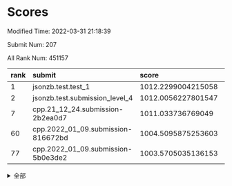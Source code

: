 # Scores

Modified Time: 2022-03-31 21:18:39

Submit Num: 207

All Rank Num: 451157

| rank |               submit               |       score        |       sigma        | pk_num |
| :--- | :--------------------------------- | :----------------- | :----------------- | :----- |
| 1    | jsonzb.test.test_1                 | 1012.2299004215058 | 0.7849271002535241 | 8723   |
| 2    | jsonzb.test.submission_level_4     | 1012.0056227801547 | 0.8285349136489188 | 8718   |
| 7    | cpp.21_12_24.submission-2b2ea0d7   | 1011.033736769049  | 0.7971462126443956 | 8722   |
| 60   | cpp.2022_01_09.submission-816672bd | 1004.5095875253603 | 0.7169779120513298 | 8717   |
| 77   | cpp.2022_01_09.submission-5b0e3de2 | 1003.5705035136153 | 0.704367255871818  | 8716   |


<details>
<summary>全部</summary>

| rank |                 submit                 |       score        |       sigma        | pk_num |
| :--- | :------------------------------------- | :----------------- | :----------------- | :----- |
| 1    | jsonzb.test.test_1                     | 1012.2299004215058 | 0.7849271002535241 | 8723   |
| 2    | jsonzb.test.submission_level_4         | 1012.0056227801547 | 0.8285349136489188 | 8718   |
| 3    | gobigger.level_3.submission_level_3_19 | 1011.8422479614776 | 0.7847969253039717 | 8720   |
| 4    | gobigger.level_3.submission_level_3_0  | 1011.559910035299  | 0.800614160980257  | 8720   |
| 5    | gobigger.level_3.submission_level_3_26 | 1011.3709699283011 | 0.7663235991560766 | 8720   |
| 6    | gobigger.level_3.submission_level_3_21 | 1011.0418576740947 | 0.7818646572909205 | 8715   |
| 7    | cpp.21_12_24.submission-2b2ea0d7       | 1011.033736769049  | 0.7971462126443956 | 8722   |
| 8    | gobigger.level_3.submission_level_3_9  | 1011.0064106674542 | 0.7931612918644667 | 8712   |
| 9    | gobigger.level_3.submission_level_3_37 | 1010.9667621518818 | 0.7703401217557236 | 8721   |
| 10   | gobigger.level_3.submission_level_3_12 | 1010.7486816498745 | 0.7623408776140856 | 8714   |
| 11   | gobigger.level_3.submission_level_3_38 | 1010.6685490780097 | 0.7575818818027644 | 8717   |
| 12   | gobigger.level_3.submission_level_3_17 | 1010.6083652623266 | 0.7791956067449425 | 8721   |
| 13   | gobigger.level_3.submission_level_3_3  | 1010.5849328664096 | 0.7609909953177196 | 8711   |
| 14   | gobigger.level_3.submission_level_3_42 | 1010.580411437402  | 0.7557601258797231 | 8715   |
| 15   | gobigger.level_3.submission_level_3_36 | 1010.5628954846511 | 0.7866486517613168 | 8717   |
| 16   | gobigger.level_3.submission_level_3_14 | 1010.4958535090511 | 0.7595699729542519 | 8721   |
| 17   | gobigger.level_3.submission_level_3_41 | 1010.4841919421701 | 0.7632478078859968 | 8721   |
| 18   | gobigger.level_3.submission_level_3_35 | 1010.4045022612459 | 0.7450469913637813 | 8720   |
| 19   | gobigger.level_3.submission_level_3_44 | 1010.3739426859017 | 0.7620249056339436 | 8714   |
| 20   | gobigger.level_3.submission_level_3_48 | 1010.3650294950475 | 0.7798360989058992 | 8718   |
| 21   | gobigger.level_3.submission_level_3_1  | 1010.3123417475523 | 0.7357452568299397 | 8725   |
| 22   | gobigger.level_3.submission_level_3_23 | 1010.1983850525979 | 0.7429786105298731 | 8720   |
| 23   | gobigger.level_3.submission_level_3_10 | 1010.1983084805051 | 0.7527865135403119 | 8718   |
| 24   | gobigger.level_3.submission_level_3_39 | 1010.1760018577423 | 0.759257332399079  | 8717   |
| 25   | gobigger.level_3.submission_level_3_22 | 1010.1264959274985 | 0.7534230149330978 | 8717   |
| 26   | gobigger.level_3.submission_level_3_31 | 1010.0305991724395 | 0.7460693504175286 | 8720   |
| 27   | gobigger.level_3.submission_level_3_40 | 1010.0056987115383 | 0.7487473307637492 | 8722   |
| 28   | gobigger.level_3.submission_level_3_7  | 1009.954220298606  | 0.7600721667001774 | 8710   |
| 29   | gobigger.level_3.submission_level_3_27 | 1009.9074377806738 | 0.7591477420398514 | 8718   |
| 30   | gobigger.level_3.submission_level_3_29 | 1009.8928024692094 | 0.7632027260420216 | 8719   |
| 31   | gobigger.level_3.submission_level_3_49 | 1009.8776531880336 | 0.7543343814943496 | 8719   |
| 32   | gobigger.level_3.submission_level_3_43 | 1009.8559196662234 | 0.7563249822975233 | 8715   |
| 33   | gobigger.level_3.submission_level_3_30 | 1009.844762060533  | 0.7601658189806351 | 8716   |
| 34   | gobigger.level_3.submission_level_3_16 | 1009.817869295013  | 0.7481644769545792 | 8715   |
| 35   | gobigger.level_3.submission_level_3_2  | 1009.8137425959076 | 0.7470220720834291 | 8718   |
| 36   | gobigger.level_3.submission_level_3_15 | 1009.7671728700851 | 0.7561738129540544 | 8710   |
| 37   | gobigger.level_3.submission_level_3_45 | 1009.7196525092543 | 0.7598985253067999 | 8719   |
| 38   | gobigger.level_3.submission_level_3_34 | 1009.7118641572221 | 0.7557073086984957 | 8713   |
| 39   | gobigger.level_3.submission_level_3_11 | 1009.7105734917175 | 0.7469160769173171 | 8717   |
| 40   | gobigger.level_3.submission_level_3_46 | 1009.7024554972273 | 0.7853964924144857 | 8718   |
| 41   | gobigger.level_3.submission_level_3_25 | 1009.660586704238  | 0.7548788862666382 | 8716   |
| 42   | gobigger.level_3.submission_level_3_13 | 1009.6214380232035 | 0.7727923632371886 | 8716   |
| 43   | gobigger.level_3.submission_level_3_18 | 1009.5354177315938 | 0.7468786088334286 | 8717   |
| 44   | gobigger.level_3.submission_level_3_8  | 1009.5238314626271 | 0.7514914474424617 | 8719   |
| 45   | gobigger.level_3.submission_level_3_24 | 1009.474004566064  | 0.7532522315710952 | 8720   |
| 46   | gobigger.level_3.submission_level_3_28 | 1009.4683970447471 | 0.7591189010959701 | 8720   |
| 47   | gobigger.level_3.submission_level_3_6  | 1009.3206034011179 | 0.7497660999183106 | 8715   |
| 48   | gobigger.level_3.submission_level_3_4  | 1009.2900654439015 | 0.7399754543949679 | 8718   |
| 49   | gobigger.level_3.submission_level_3_5  | 1009.2255441355043 | 0.752541982848183  | 8717   |
| 50   | gobigger.level_3.submission_level_3_20 | 1009.1545682837238 | 0.7345517450470059 | 8716   |
| 51   | gobigger.level_3.submission_level_3_33 | 1009.1256409708637 | 0.7436756146301331 | 8720   |
| 52   | gobigger.level_3.submission_level_3_47 | 1009.0207978197783 | 0.7349417343687721 | 8717   |
| 53   | gobigger.level_3.submission_level_3_32 | 1009.0077119129023 | 0.741951592599419  | 8723   |
| 54   | gobigger.level_1.submission_level_1_12 | 1004.965065562152  | 0.7155766984464784 | 8718   |
| 55   | gobigger.level_1.submission_level_1_21 | 1004.8622728729764 | 0.7123283362870477 | 8720   |
| 56   | gobigger.level_1.submission_level_1_0  | 1004.7860906386128 | 0.731180615684251  | 8716   |
| 57   | gobigger.level_1.submission_level_1_45 | 1004.6294938906661 | 0.7142836183281961 | 8717   |
| 58   | gobigger.level_1.submission_level_1_32 | 1004.5648899951669 | 0.7215236068373961 | 8716   |
| 59   | gobigger.level_1.submission_level_1_16 | 1004.5446710417975 | 0.7156173035502732 | 8716   |
| 60   | cpp.2022_01_09.submission-816672bd     | 1004.5095875253603 | 0.7169779120513298 | 8717   |
| 61   | gobigger.level_1.submission_level_1_47 | 1004.4986450215802 | 0.723568972511894  | 8722   |
| 62   | gobigger.level_1.submission_level_1_4  | 1004.445894270024  | 0.7150614659709884 | 8724   |
| 63   | gobigger.level_1.submission_level_1_7  | 1004.4002277266208 | 0.7222941929024014 | 8717   |
| 64   | gobigger.level_1.submission_level_1_28 | 1004.1598902931642 | 0.7360910346736029 | 8714   |
| 65   | gobigger.level_1.submission_level_1_5  | 1004.0565497374531 | 0.7284202775559719 | 8719   |
| 66   | gobigger.level_1.submission_level_1_36 | 1004.0416543029658 | 0.7188423604279627 | 8719   |
| 67   | gobigger.level_1.submission_level_1_38 | 1004.0380843889212 | 0.7340362868227062 | 8718   |
| 68   | gobigger.level_1.submission_level_1_22 | 1003.9400202828215 | 0.7273866688684131 | 8715   |
| 69   | gobigger.level_1.submission_level_1_6  | 1003.9381380879278 | 0.7191870873068855 | 8720   |
| 70   | gobigger.level_1.submission_level_1_39 | 1003.8975884042528 | 0.7106310282333521 | 8713   |
| 71   | gobigger.level_1.submission_level_1_30 | 1003.8815312444548 | 0.7041753919011455 | 8716   |
| 72   | gobigger.level_1.submission_level_1_44 | 1003.8707222664847 | 0.7083219280908145 | 8714   |
| 73   | gobigger.level_1.submission_level_1_15 | 1003.7599863538751 | 0.7202124948206966 | 8720   |
| 74   | gobigger.level_1.submission_level_1_43 | 1003.6850300903589 | 0.7281487021851941 | 8717   |
| 75   | gobigger.level_1.submission_level_1_14 | 1003.6305027008259 | 0.7235862412229135 | 8716   |
| 76   | gobigger.level_1.submission_level_1_35 | 1003.6267345144364 | 0.7283628926512168 | 8716   |
| 77   | cpp.2022_01_09.submission-5b0e3de2     | 1003.5705035136153 | 0.704367255871818  | 8716   |
| 78   | gobigger.level_1.submission_level_1_1  | 1003.5003859989262 | 0.7216719044832424 | 8719   |
| 79   | gobigger.level_1.submission_level_1_24 | 1003.4080648314218 | 0.7177194880434066 | 8717   |
| 80   | gobigger.level_1.submission_level_1_8  | 1003.3811151088536 | 0.7193698792003447 | 8715   |
| 81   | gobigger.level_1.submission_level_1_17 | 1003.3071850286402 | 0.7130762168504976 | 8718   |
| 82   | gobigger.level_1.submission_level_1_9  | 1003.3003962058197 | 0.7329084721376259 | 8716   |
| 83   | gobigger.level_1.submission_level_1_42 | 1003.289954764925  | 0.71495970759218   | 8720   |
| 84   | gobigger.level_1.submission_level_1_19 | 1003.1873028680805 | 0.7353874751106878 | 8720   |
| 85   | gobigger.level_1.submission_level_1_20 | 1003.1859543695604 | 0.7234401713292344 | 8720   |
| 86   | gobigger.level_1.submission_level_1_13 | 1003.0883668978072 | 0.7179528631563191 | 8720   |
| 87   | gobigger.level_1.submission_level_1_48 | 1003.0419225516298 | 0.7166750585371567 | 8719   |
| 88   | gobigger.level_1.submission_level_1_3  | 1003.0054960974411 | 0.7268255537062945 | 8717   |
| 89   | gobigger.level_1.submission_level_1_10 | 1002.9619947382872 | 0.7178871588069504 | 8723   |
| 90   | gobigger.level_1.submission_level_1_25 | 1002.9531167150791 | 0.7153646316741702 | 8718   |
| 91   | gobigger.level_1.submission_level_1_34 | 1002.8980593007506 | 0.7237495677200925 | 8717   |
| 92   | gobigger.level_1.submission_level_1_26 | 1002.8613228364953 | 0.708798770080673  | 8718   |
| 93   | gobigger.level_1.submission_level_1_29 | 1002.7664292796889 | 0.7067311262177245 | 8719   |
| 94   | gobigger.level_1.submission_level_1_11 | 1002.7319996749854 | 0.7221601970447664 | 8714   |
| 95   | gobigger.level_1.submission_level_1_31 | 1002.6829652963198 | 0.7192805259153314 | 8724   |
| 96   | gobigger.level_1.submission_level_1_2  | 1002.6568517665884 | 0.7114082420066852 | 8720   |
| 97   | gobigger.level_1.submission_level_1_37 | 1002.5945419117014 | 0.710999929255778  | 8723   |
| 98   | gobigger.level_1.submission_level_1_33 | 1002.547394179618  | 0.7217058306356209 | 8718   |
| 99   | gobigger.level_1.submission_level_1_27 | 1002.34935797958   | 0.7130993214643506 | 8718   |
| 100  | gobigger.level_1.submission_level_1_49 | 1002.1916806443052 | 0.71037397771243   | 8720   |
| 101  | gobigger.level_1.submission_level_1_18 | 1002.1056776753389 | 0.7064269407267065 | 8717   |
| 102  | gobigger.level_1.submission_level_1_41 | 1001.9114645172631 | 0.7115332186053825 | 8721   |
| 103  | gobigger.level_1.submission_level_1_23 | 1001.7829185529777 | 0.7126526999852669 | 8722   |
| 104  | gobigger.level_1.submission_level_1_40 | 1001.6714619522281 | 0.7139330912789992 | 8719   |
| 105  | gobigger.level_1.submission_level_1_46 | 1001.6303334553548 | 0.7142817814477511 | 8719   |
| 106  | gobigger.random.submission_random_32   | 997.2074784946072  | 0.7117143831662143 | 8723   |
| 107  | gobigger.random.submission_random_48   | 997.1822390120776  | 0.7112722844394798 | 8718   |
| 108  | gobigger.random.submission_random_47   | 997.0876332229966  | 0.7074241927387664 | 8722   |
| 109  | gobigger.random.submission_random_21   | 997.0640069623998  | 0.7032039577264803 | 8722   |
| 110  | gobigger.random.submission_random_2    | 997.0582984274573  | 0.7187231660378144 | 8714   |
| 111  | gobigger.random.submission_random_42   | 997.0212976062606  | 0.7077432323338443 | 8716   |
| 112  | gobigger.random.submission_random_39   | 996.9662400607302  | 0.7078809921319318 | 8716   |
| 113  | gobigger.random.submission_random_41   | 996.6519382490106  | 0.7065180005958879 | 8717   |
| 114  | gobigger.random.submission_random_14   | 996.5947335375467  | 0.7053735275393451 | 8718   |
| 115  | gobigger.random.submission_random_16   | 996.5538524238099  | 0.7062566582995675 | 8723   |
| 116  | gobigger.random.submission_random_46   | 996.510866957634   | 0.7147202095555688 | 8717   |
| 117  | gobigger.random.submission_random_38   | 996.4570188228873  | 0.7199553614920435 | 8716   |
| 118  | gobigger.random.submission_random_33   | 996.4558627665324  | 0.7097000451079141 | 8713   |
| 119  | gobigger.random.submission_random_22   | 996.3476805131801  | 0.7000397658452734 | 8719   |
| 120  | gobigger.random.submission_random_0    | 996.2772315479298  | 0.7158517747592146 | 8723   |
| 121  | gobigger.random.submission_random_15   | 996.2687252981154  | 0.7107027402609657 | 8721   |
| 122  | gobigger.random.submission_random_12   | 996.2311340109035  | 0.7069237717769594 | 8718   |
| 123  | gobigger.random.submission_random_17   | 996.2049029732215  | 0.7137667152184003 | 8720   |
| 124  | gobigger.random.submission_random_28   | 996.2026601448463  | 0.7104418262197189 | 8718   |
| 125  | gobigger.random.submission_random_29   | 996.1035231948224  | 0.7174693594151835 | 8723   |
| 126  | gobigger.random.submission_random_6    | 996.0371997559413  | 0.7167506338528891 | 8714   |
| 127  | gobigger.random.submission_random_30   | 996.0209762015437  | 0.7122377383258207 | 8717   |
| 128  | gobigger.random.submission_random_7    | 996.0147229927725  | 0.7156973592000719 | 8717   |
| 129  | gobigger.random.submission_random_20   | 995.9864607951147  | 0.7203750265596438 | 8712   |
| 130  | gobigger.random.submission_random_34   | 995.9860431808205  | 0.7063488760331997 | 8724   |
| 131  | gobigger.random.submission_random_11   | 995.9230420034877  | 0.7109135491030065 | 8715   |
| 132  | gobigger.random.submission_random_10   | 995.8874567390899  | 0.7001982939163279 | 8722   |
| 133  | gobigger.random.submission_random_45   | 995.8564071541076  | 0.7186591961309657 | 8719   |
| 134  | gobigger.random.submission_random_37   | 995.8307154482206  | 0.698578998334478  | 8716   |
| 135  | gobigger.random.submission_random_44   | 995.8019463425363  | 0.7142682790282608 | 8720   |
| 136  | gobigger.random.submission_random_19   | 995.7859783263178  | 0.7128120529340296 | 8718   |
| 137  | gobigger.random.submission_random_4    | 995.7846797132725  | 0.7138322167642818 | 8715   |
| 138  | gobigger.random.submission_random_5    | 995.7795029603669  | 0.7026121899122825 | 8720   |
| 139  | gobigger.random.submission_random_23   | 995.7741185072389  | 0.7155128195244383 | 8718   |
| 140  | gobigger.random.submission_random_8    | 995.6849546851473  | 0.7109376468820844 | 8715   |
| 141  | gobigger.random.submission_random_35   | 995.6816043593774  | 0.7263974593415253 | 8719   |
| 142  | gobigger.random.submission_random_31   | 995.6560415128223  | 0.7100579048778876 | 8717   |
| 143  | gobigger.random.submission_random_43   | 995.6449015387723  | 0.7059912798275944 | 8719   |
| 144  | gobigger.random.submission_random_13   | 995.6430847750192  | 0.7171418828706236 | 8720   |
| 145  | gobigger.random.submission_random_25   | 995.4837644899595  | 0.7214103096467788 | 8709   |
| 146  | gobigger.random.submission_random_3    | 995.4776843841223  | 0.7200936871077296 | 8719   |
| 147  | gobigger.random.submission_random_40   | 995.2330133001353  | 0.7126383552344896 | 8714   |
| 148  | gobigger.random.submission_random_49   | 995.177929869689   | 0.7100249462369664 | 8722   |
| 149  | gobigger.random.submission_random_9    | 995.0245876558693  | 0.7120522390876816 | 8718   |
| 150  | gobigger.random.submission_random_18   | 994.9994351760649  | 0.734692653615734  | 8722   |
| 151  | gobigger.random.submission_random_24   | 994.839990238885   | 0.725536428802783  | 8720   |
| 152  | gobigger.random.submission_random_26   | 994.8097643150263  | 0.7189252015493505 | 8721   |
| 153  | gobigger.random.submission_random_27   | 994.7966850256382  | 0.7207330645236333 | 8715   |
| 154  | gobigger.random.submission_random_36   | 994.406107704639   | 0.6990296911805484 | 8721   |
| 155  | gobigger.random.submission_random_1    | 994.2144398414463  | 0.7276713445602018 | 8719   |
| 156  | gobigger.level_2.submission_level_2_21 | 994.1771433728184  | 0.7416881423095788 | 8710   |
| 157  | gobigger.level_2.submission_level_2_36 | 993.8240709628881  | 0.7375639398459908 | 8719   |
| 158  | gobigger.level_2.submission_level_2_28 | 993.7277123799022  | 0.7430962356907368 | 8726   |
| 159  | gobigger.level_2.submission_level_2_19 | 993.4816633703844  | 0.7266687980643166 | 8717   |
| 160  | gobigger.level_2.submission_level_2_45 | 993.2805474514339  | 0.7414703473879688 | 8720   |
| 161  | gobigger.level_2.submission_level_2_42 | 993.1662536748713  | 0.7331630668512701 | 8720   |
| 162  | gobigger.level_2.submission_level_2_6  | 993.1289928808801  | 0.7284398932449957 | 8718   |
| 163  | gobigger.level_2.submission_level_2_11 | 993.0932809148646  | 0.7304343254245649 | 8715   |
| 164  | gobigger.level_2.submission_level_2_17 | 992.9897872264376  | 0.732538911638885  | 8726   |
| 165  | gobigger.level_2.submission_level_2_4  | 992.9757144005912  | 0.7356721554613649 | 8717   |
| 166  | gobigger.level_2.submission_level_2_33 | 992.9491406590496  | 0.7437345123550371 | 8719   |
| 167  | gobigger.level_2.submission_level_2_39 | 992.7526687630433  | 0.7384653914013846 | 8719   |
| 168  | gobigger.level_2.submission_level_2_23 | 992.7325330668382  | 0.7352765559460914 | 8720   |
| 169  | gobigger.level_2.submission_level_2_27 | 992.6671551045039  | 0.7607540542919269 | 8716   |
| 170  | gobigger.level_2.submission_level_2_43 | 992.629977552972   | 0.7725250994462506 | 8716   |
| 171  | gobigger.level_2.submission_level_2_22 | 992.6289591722424  | 0.7592684320992619 | 8721   |
| 172  | gobigger.level_2.submission_level_2_18 | 992.6254151180302  | 0.7314712555228956 | 8719   |
| 173  | gobigger.level_2.submission_level_2_26 | 992.5486990125958  | 0.7315083001559228 | 8717   |
| 174  | gobigger.level_2.submission_level_2_48 | 992.5382658608833  | 0.729962752755016  | 8718   |
| 175  | gobigger.level_2.submission_level_2_32 | 992.5052097556678  | 0.7481729758352886 | 8717   |
| 176  | gobigger.level_2.submission_level_2_16 | 992.4541986482691  | 0.7346604453961769 | 8721   |
| 177  | gobigger.level_2.submission_level_2_14 | 992.3131253903792  | 0.7357509920190896 | 8716   |
| 178  | gobigger.level_2.submission_level_2_24 | 992.2763074158171  | 0.767716525392323  | 8714   |
| 179  | gobigger.level_2.submission_level_2_8  | 992.2593091657952  | 0.7659507254792359 | 8721   |
| 180  | gobigger.level_2.submission_level_2_34 | 992.2321095250146  | 0.7399343674478313 | 8719   |
| 181  | gobigger.level_2.submission_level_2_1  | 992.226604750382   | 0.7393637371536133 | 8720   |
| 182  | gobigger.level_2.submission_level_2_40 | 992.1908276646619  | 0.7497596918724322 | 8716   |
| 183  | gobigger.level_2.submission_level_2_3  | 992.1129443152508  | 0.7170748535240493 | 8719   |
| 184  | gobigger.level_2.submission_level_2_47 | 992.0786609158308  | 0.7547162176446494 | 8720   |
| 185  | gobigger.level_2.submission_level_2_20 | 992.0713536198716  | 0.7390152433928788 | 8716   |
| 186  | gobigger.level_2.submission_level_2_31 | 992.0042093156646  | 0.7522472285715657 | 8721   |
| 187  | gobigger.level_2.submission_level_2_29 | 991.957757264907   | 0.742638406019249  | 8714   |
| 188  | gobigger.level_2.submission_level_2_2  | 991.8940615228682  | 0.740232334115029  | 8719   |
| 189  | gobigger.level_2.submission_level_2_25 | 991.8164890485892  | 0.7573834076168156 | 8715   |
| 190  | gobigger.level_2.submission_level_2_30 | 991.7583980612463  | 0.7378402446833957 | 8717   |
| 191  | gobigger.level_2.submission_level_2_38 | 991.7235063764404  | 0.750179553449585  | 8719   |
| 192  | gobigger.level_2.submission_level_2_15 | 991.6670939283575  | 0.7510643880948861 | 8714   |
| 193  | gobigger.level_2.submission_level_2_35 | 991.3534276453961  | 0.7647537681169184 | 8719   |
| 194  | gobigger.level_2.submission_level_2_44 | 991.3152818066408  | 0.7682440411669019 | 8718   |
| 195  | gobigger.level_2.submission_level_2_41 | 991.3011051833373  | 0.7594079147187692 | 8722   |
| 196  | gobigger.level_2.submission_level_2_7  | 991.0891428631667  | 0.7438564900555609 | 8718   |
| 197  | gobigger.level_2.submission_level_2_46 | 991.0276576959433  | 0.7461331009617982 | 8714   |
| 198  | gobigger.level_2.submission_level_2_37 | 990.9281442970158  | 0.7687372326486759 | 8711   |
| 199  | gobigger.level_2.submission_level_2_49 | 990.8639360107912  | 0.7595043076123219 | 8716   |
| 200  | gobigger.level_2.submission_level_2_5  | 990.7787917371577  | 0.7765116648077839 | 8715   |
| 201  | gobigger.level_2.submission_level_2_13 | 990.6772842166249  | 0.7596038802932457 | 8720   |
| 202  | gobigger.level_2.submission_level_2_0  | 990.6542917008703  | 0.7547221308123073 | 8717   |
| 203  | gobigger.level_2.submission_level_2_10 | 990.1642098522864  | 0.761203524645826  | 8720   |
| 204  | gobigger.level_2.submission_level_2_12 | 990.0496779849876  | 0.7983780471793953 | 8717   |
| 205  | gobigger.level_2.submission_level_2_9  | 989.6731558009437  | 0.7583105396515882 | 8715   |
| 206  | gobigger.none.submission_none_0        | 977.4188182060531  | 1.2774744818097115 | 8718   |
| 207  | gobigger.none.submission_none_1        | 975.4208187697654  | 1.5560373978622946 | 8719   |

</details>
